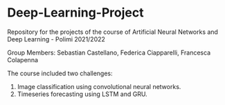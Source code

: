 # Deep-Learning-Project
Repository for the projects of the course of Artificial Neural Networks and Deep Learning - Polimi 2021/2022

Group Members: Sebastian Castellano, Federica Ciapparelli, Francesca Colapenna

The course included two challenges:
1. Image classification using convolutional neural networks.
2. Timeseries forecasting using LSTM and GRU.